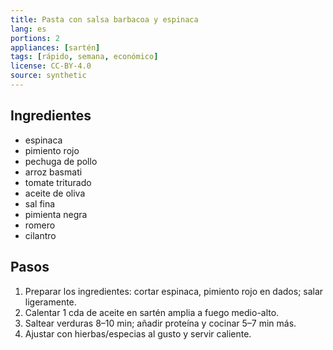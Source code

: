 ```yaml
---
title: Pasta con salsa barbacoa y espinaca
lang: es
portions: 2
appliances: [sartén]
tags: [rápido, semana, económico]
license: CC-BY-4.0
source: synthetic
---
```

## Ingredientes
- espinaca
- pimiento rojo
- pechuga de pollo
- arroz basmati
- tomate triturado
- aceite de oliva
- sal fina
- pimienta negra
- romero
- cilantro

## Pasos
1. Preparar los ingredientes: cortar espinaca, pimiento rojo en dados; salar ligeramente.
2. Calentar 1 cda de aceite en sartén amplia a fuego medio-alto.
3. Saltear verduras 8–10 min; añadir proteína y cocinar 5–7 min más.
4. Ajustar con hierbas/especias al gusto y servir caliente.
